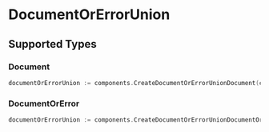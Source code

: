 # DocumentOrErrorUnion


## Supported Types

### Document

```go
documentOrErrorUnion := components.CreateDocumentOrErrorUnionDocument(components.Document{/* values here */})
```

### DocumentOrError

```go
documentOrErrorUnion := components.CreateDocumentOrErrorUnionDocumentOrError(components.DocumentOrError{/* values here */})
```

